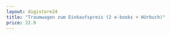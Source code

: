 ```yaml
---
layout: digistore24
title: "Traumwagen zum Einkaufspreis (2 e-books + Hörbuch)"
price: 22.9
---
```

